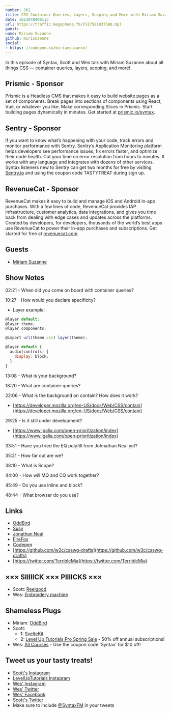 ```yaml
---
number: 362
title: CSS Container Queries, Layers, Scoping and More with Miriam Suzanne
date: 1623848400113
url: https://traffic.megaphone.fm/FSI7581037580.mp3
guest: 
name: Miriam Suzanne
github: mirisuzanne
social: 
- https: //codepen.io/miriamsuzanne/
---
```


In this episode of Syntax, Scott and Wes talk with Miriam Suzanne about all things CSS — container queries, layers, scoping, and more!

## Prismic - Sponsor
Prismic is a Headless CMS that makes it easy to build website pages as a set of components. Break pages into sections of components using React, Vue, or whatever you like. Make corresponding Slices in Prismic. Start building pages dynamically in minutes. Get started at [prismic.io/syntax](https://prismic.io/syntax).

## Sentry - Sponsor
If you want to know what’s happening with your code, track errors and monitor performance with Sentry. Sentry’s Application Monitoring platform helps developers see performance issues, fix errors faster, and optimize their code health. Cut your time on error resolution from hours to minutes. It works with any language and integrates with dozens of other services. Syntax listeners new to Sentry can get two months for  free by visiting [Sentry.io](https://sentry.io) and using the coupon code TASTYTREAT during sign up.

## RevenueCat - Sponsor
RevenueCat makes it easy to build and manage iOS and Android in-app purchases. With a few lines of code, RevenueCat provides IAP infrastructure, customer analytics, data integrations, and gives you time back from dealing with edge cases and updates across the platforms. Created by developers, for developers, thousands of the world’s best apps use RevenueCat to power their in-app purchases and subscriptions. Get started for free at [revenuecat.com](https://www.revenuecat.com).

## Guests
* [Miriam Suzanne](https://www.miriamsuzanne.com/)

## Show Notes
02:21 - When did you come on board with container queries?

10:27 - How would you declare specificity?
* Layer example:
```jsx
@layer default;
@layer theme;
@layer components;

@import url(theme.css) layer(theme);

@layer default {
  audio[controls] {
    display: block;
  }
}
```

13:08 - What is your background?

18:20 - What are container queries?

22:06 - What is the background on contain? How does it work?
* [https://developer.mozilla.org/en-US/docs/Web/CSS/contain](https://developer.mozilla.org/en-US/docs/Web/CSS/contain)

29:25 - Is it still under development?
* [https://www.igalia.com/open-prioritization/index](https://www.igalia.com/open-prioritization/index)

33:51 - Have you tried the EQ polyfill from Johnathan Neal yet? 

35:21 - How far out are we? 

38:10 - What is Scope?

44:00 - How will MQ and CQ work together?

45:49 - Do you use inline and block?

48:44 - What browser do you use?

## Links
* [OddBird](https://www.oddbird.net/)
* [Susy](https://www.miriamsuzanne.com/projects/susy/)
* [Jonathan Neal](https://jonneal.dev/)
* [FireFox](https://www.mozilla.org/en-US/firefox/new/)
* [Codepen](https://codepen.io/)
* [https://github.com/w3c/csswg-drafts](https://github.com/w3c/csswg-drafts) 
* [https://twitter.com/TerribleMia](https://twitter.com/TerribleMia)

## ××× SIIIIICK ××× PIIIICKS ×××
* Scott: [Reelgood](https://reelgood.com/)
* Wes: [Embroidery machine](https://www.brother-usa.com/products/se600)

## Shameless Plugs
* Miriam: [OddBird](https://www.oddbird.net/)
* Scott:
  * 1: [SvelteKit](https://www.leveluptutorials.com/pro)
  * 2: [Level Up Tutorials Pro Spring Sale](https://www.leveluptutorials.com/pro) - 50% off annual subscriptions!
* Wes: [All Courses](https://wesbos.com/courses/) - Use the coupon code 'Syntax' for $10 off!

## Tweet us your tasty treats!
* [Scott's Instagram](https://www.instagram.com/stolinski/)
* [LevelUpTutorials Instagram](https://www.instagram.com/LevelUpTutorials/)
* [Wes' Instagram](https://www.instagram.com/wesbos/)
* [Wes' Twitter](https://twitter.com/wesbos)
* [Wes' Facebook](https://www.facebook.com/wesbos.developer)
* [Scott's Twitter](https://twitter.com/stolinski)
* Make sure to include [@SyntaxFM](https://twitter.com/SyntaxFM) in your tweets
